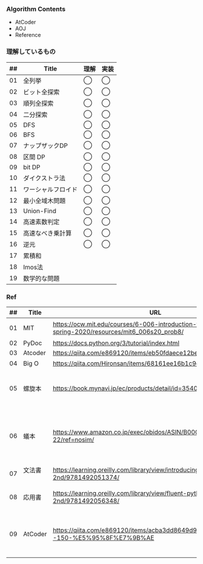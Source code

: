 ### Algorithm Contents
- AtCoder
- AOJ
- Reference

### 理解しているもの

| ## |  Title     | 理解 | 実装 |
|----|------------|-----|-----|
| 01 | 全列挙      | ◯   | ◯ |
| 02 | ビット全探索 | ◯   | ◯ |
| 03 | 順列全探索   | ◯  | ◯ |
| 04 | 二分探索    | ◯   | ◯ |
| 05 | DFS        | ◯  | ◯ |
| 06 | BFS        | ◯  | ◯ |
| 07 | ナップザックDP| ◯  | ◯ |
| 08 | 区間 DP     | ◯  | ◯ |
| 09 | bit DP     | ◯  | ◯ |
| 10 | ダイクストラ法| ◯  | ◯ |
| 11 | ワーシャルフロイド| ◯ | ◯ |
| 12 | 最小全域木問題 | ◯   | ◯ |
| 13 | Union-Find | ◯   | ◯ |
| 14 | 高速素数判定  | ◯  | ◯ |
| 15 | 高速なべき乗計算 | ◯ | ◯ |
| 16 | 逆元         | ◯ | ◯ |
| 17 | 累積和       | | |
| 18 | Imos法      | | |
| 19 | 数学的な問題  | | |


### Ref

| ## |  Title  | URL       | Note |
|----|---------|-----------|------|
| 01 | MIT     | https://ocw.mit.edu/courses/6-006-introduction-to-algorithms-spring-2020/resources/mit6_006s20_prob8/ |アルゴリズム講義|
| 02 | PyDoc   | https://docs.python.org/3/tutorial/index.html |Doc|
| 03 | Atcoder | https://qiita.com/e869120/items/eb50fdaece12be418faa |100|
| 04 | Big O   | https://qiita.com/Hironsan/items/68161ee16b1c9d7b25fb |計算量|
| 05 |  螺旋本  | https://book.mynavi.jp/ec/products/detail/id=35408 |100問やった後なら多分瞬殺できる|
| 06 |  蟻本   | https://www.amazon.co.jp/exec/obidos/ASIN/B00CY9256C/aaaaab0c-22/ref=nosim/| 時間取れそうならやってもいいかも<br>強くはなれそう |
| 07 | 文法書 　| https://learning.oreilly.com/library/view/introducing-python-2nd/9781492051374/ | 12hくらい |
| 08 | 応用書  | https://learning.oreilly.com/library/view/fluent-python-2nd/9781492056348/ | Pythonistaに<br>24hくらい|
| 09 | AtCoder | https://qiita.com/e869120/items/acba3dd8649d913102b5#101--150-%E5%95%8F%E7%9B%AE | 上級(黄色)いける<br>150<br>蟻本の前に |
